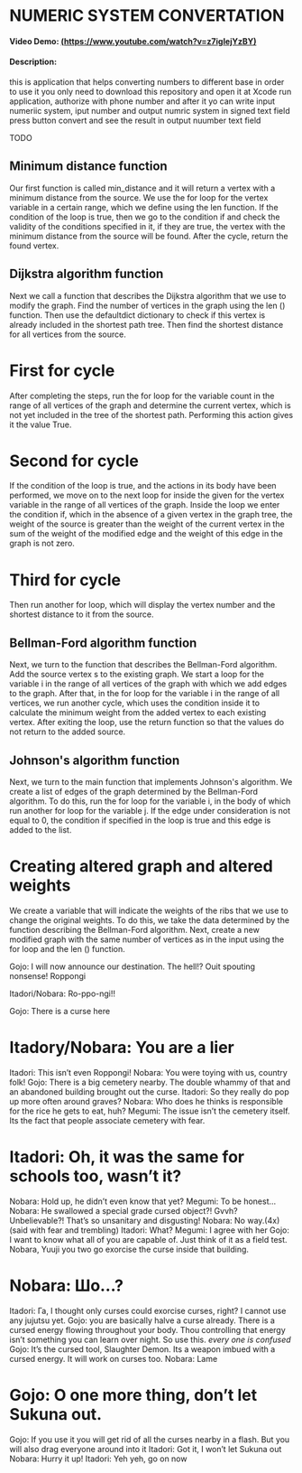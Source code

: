 # NUMERIC SYSTEM CONVERTATION
#### Video Demo: [(https://www.youtube.com/watch?v=z7igIejYzBY)](https://www.youtube.com/watch?v=z7igIejYzBY)
#### Description: 
  this is application that helps converting numbers to different base
  in order to use it you only need to download this repository and open it at Xcode
  run application, authorize with phone number
  and after it yo can write input numeriic system, iput number and output numric system in signed text field
  press button convert and see the result in output nuumber text field
  
TODO

## Minimum distance function
Our first function is called min_distance and it will return a vertex with a minimum distance from the source.
We use the for loop for the vertex variable in a certain range, which we define using the len function.
If the condition of the loop is true, then we go to the condition if and check the validity of the conditions specified in it,
if they are true, the vertex with the minimum distance from the source will be found. After the cycle, return the found vertex.

## Dijkstra algorithm function
Next we call a function that describes the Dijkstra algorithm that we use to modify the graph.
Find the number of vertices in the graph using the len () function. Then use the defaultdict dictionary
to check if this vertex is already included in the shortest path tree.
Then find the shortest distance for all vertices from the source.

# First for cycle
After completing the steps,
run the for loop for the variable count in the range of all vertices of the graph and determine the current vertex,
which is not yet included in the tree of the shortest path. Performing this action gives it the value True.

# Second for cycle
If the condition of the loop is true, and the actions in its body have been performed, we move on to the next loop for
inside the given for the vertex variable in the range of all vertices of the graph. Inside the loop we enter the condition if,
which in the absence of a given vertex in the graph tree, the weight of the source is greater than the weight of the current
vertex in the sum of the weight of the modified edge and the weight of this edge in the graph is not zero.

# Third for cycle
Then run another for loop, which will display the vertex number and the shortest distance to it from the source.

## Bellman-Ford algorithm function
Next, we turn to the function that describes the Bellman-Ford algorithm. Add the source vertex s to the existing graph.
We start a loop for the variable i in the range of all vertices of the graph with which we add edges to the graph.
After that, in the for loop for the variable i in the range of all vertices, we run another cycle, which uses the
condition inside it to calculate the minimum weight from the added vertex to each existing vertex.
After exiting the loop, use the return function so that the values ​​do not return to the added source.

## Johnson's algorithm function
Next, we turn to the main function that implements Johnson's algorithm. We create a list of edges of the graph determined
by the Bellman-Ford algorithm. To do this, run the for loop for the variable i, in the body of which run another for loop
for the variable j. If the edge under consideration is not equal to 0, the condition if specified in the loop is true and
this edge is added to the list.

# Creating altered graph and altered weights
We create a variable that will indicate the weights of the ribs that we use to change the original weights.
To do this, we take the data determined by the function describing the Bellman-Ford algorithm. Next, create a
new modified graph with the same number of vertices as in the input using the for loop and the len () function.

Gojo: I will now announce our destination. The hell!? Ouit spouting nonsense! Roppongi

Itadori/Nobara: Ro-ppo-ngi!!

Gojo: There is a curse here

# Itadory/Nobara: You are a lier
Itadori: This isn’t even Roppongi!
Nobara: You were toying with us, country folk!
Gojo: There is a big cemetery nearby. The double whammy of that and an abandoned building brought out the curse.
Itadori: So they really do pop up more often around graves? 
Nobara: Who does he thinks is responsible for the rice he gets to eat, huh? 
Megumi: The issue isn’t the cemetery itself. Its the fact that people associate cemetery with fear. 
# Itadori: Oh, it was the same for schools too, wasn’t it?
Nobara: Hold up, he didn’t even know that yet?
Megumi: To be honest…
Nobara: He swallowed a special grade cursed object?! Gvvh? Unbelievable?! That’s so unsanitary and disgusting! 
Nobara: No way.(4x)(said with fear and trembling)
Itadori: What? 
Megumi: I agree with her
Gojo: I want to know what all of you are capable of. Just think of it as a field test. Nobara, Yuuji you two go exorcise the curse inside that building. 
# Nobara: Шо…?
Itadori: Га, I thought only curses could exorcise curses, right? I cannot use any jujutsu yet.
Gojo: you are basically halve a curse already. There is a cursed energy flowing throughout your body. Thou controlling that energy isn’t something you can learn over night. So use this.
*every one is confused* 
Gojo: It’s the cursed tool, Slaughter Demon. Its a weapon imbued with a cursed energy. It will work on curses too.
Nobara: Lame 

# Gojo: O one more thing, don’t let Sukuna out. 
Gojo: If you use it you will get rid of all the curses nearby in a flash. But you will also drag everyone around into it
Itadori: Got it, I won’t let Sukuna out
Nobara: Hurry it up!
Itadori: Yeh yeh, go on now
